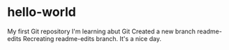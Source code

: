 # hello-world
My first Git repository
I'm learning abut Git
Created a new branch readme-edits
Recreating readme-edits branch.
It's a nice day.
